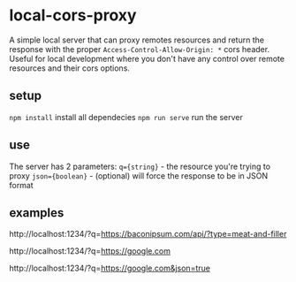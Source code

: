# local-cors-proxy
A simple local server that can proxy remotes resources and return the response with the proper `Access-Control-Allow-Origin: *` cors header. Useful for local development where you don't have any control over remote resources and their cors options.

## setup
`npm install` install all dependecies
`npm run serve` run the server

## use
The server has 2 parameters:
`q={string}` - the resource you're trying to proxy
`json={boolean}` - (optional) will force the response to be in JSON format

## examples
http://localhost:1234/?q=https://baconipsum.com/api/?type=meat-and-filler

http://localhost:1234/?q=https://google.com

http://localhost:1234/?q=https://google.com&json=true